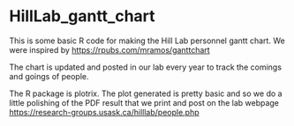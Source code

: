 # HillLab_gantt_chart
This is some basic R code for making the Hill Lab personnel gantt chart.
We were inspired by https://rpubs.com/mramos/ganttchart

The chart is updated and posted in our lab every year to track the comings and goings of people. 

The R package is plotrix. The plot generated is pretty basic and so we do a little polishing of the PDF result that we print and post on the lab webpage https://research-groups.usask.ca/hilllab/people.php
